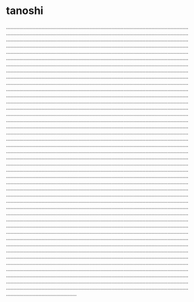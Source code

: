 # tanoshi
....................................................................................................................................................................................................................................................................................................................................................................................................................................................................................................................................................................................................................................................................................................................................................................................................................................................................................................................................................................................................................................................................................................................................................................................................................................................................................................................................................................................................................................................................................................................................................................................................................................................................................................................................................................................................................................................................................................................................................................................................................................................................................................................................................................................................................................................................................................................................................................................................................................................................................................................................................................................................................................................................................................................................................................................................................................................................................................................................................................................................................................................................................................................................................................................................................................................................................................................................................................................................................................................................................................................................................................................................................................................................................................................................................................................................................................................................................................................................................................................................................................................................................................................................................................................................................................................................................................................................................................................................................................................................................................................................................................................................................................................................................................................................................................................................................................................................................................................................................................................................................................................................................................................................................................................................................................................................................................................................................................................................................................................................................................................................................................................................